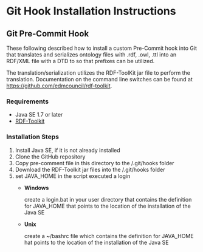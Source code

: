 # Git Hook Installation Instructions

## Git Pre-Commit Hook
These following described how to install a custom Pre-Commit hook into Git
that translates and serializes ontology files with .rdf, .owl, .ttl into an
RDF/XML file with a DTD to so that prefixes can be utilized.

The translation/serialization utilizes the RDF-ToolKit jar file to perform the translation.  Documentation on the command line switches can be found at 
https://github.com/edmcouncil/rdf-toolkit.

### Requirements
 * Java SE 1.7 or later
 * [RDF-Toolkit](https://jenkins.edmcouncil.org/job/rdf-toolkit-build/lastSuccessfulBuild/artifact/target/scala-2.12/rdf-toolkit.jar)

### Installation Steps
1. Install Java SE, if it is not already installed
2. Clone the GitHub repository
3. Copy pre-comment file in this directory to the /.git/hooks folder
4. Download the RDF-Toolkit jar files into the /.git/hooks folder
5. set JAVA_HOME in the script executed a login
	* **Windows**

		create a login.bat in your user directory that contains the definition for
		JAVA_HOME that points to the location of the installation of the Java SE
	
	* **Unix**	

		create a ~/bashrc file which contains the definition for JAVA_HOME hat points to the location of the installation of the Java SE